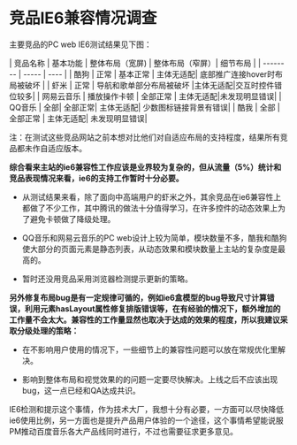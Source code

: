 # 竞品IE6兼容情况调查 
主要竞品的PC web IE6测试结果见下图：

| 竞品名称     | 基本功能   | 整体布局（宽屏) | 整体布局（窄屏）| 细节布局 |
| --------   | -----  | ----  |
| 酷狗       | 正常    |  基本正常   | 主体无适配| 底部推广连接hover时布局被破坏 |
| 虾米        |  正常  |   导航和歌单部分布局被破坏   |主体无适配|交互时控件错位较多|
| 网易云音乐  | 播放操作卡顿  | 全部正常  | 主体无适配|未发现明显错误|
| QQ音乐 | 全部| 全部正常| 主体无适配| 少数图标链接背景有错误|
| 酷我 | 全部 | 全部正常 | 主体无适配| 未发现明显错误|

注：在测试这些竞品网站之前本想对比他们对自适应布局的支持程度，结果所有竞品都未作自适应版本。

**综合看来主站的ie6兼容性工作应该是业界较为复杂的，但从流量（5%）统计和竞品表现情况来看，ie6的支持工作暂时十分必要。**

* 从测试结果来看，除了面向中高端用户的虾米之外，其余竞品在ie6兼容性上都做了不少工作，其中腾讯的做法十分值得学习，在许多控件的动态效果上为了避免卡顿做了降级处理。

* QQ音乐和网易云音乐的PC web设计上较为简单，模块数量不多，酷我和酷狗使大部分的页面元素是静态列表，从动态效果和模块数量上主站的复杂度是最高的。

* 暂时还没用竞品采用浏览器检测提示更新的策略。

**另外修复布局bug是有一定规律可循的，例如ie6盒模型的bug导致尺寸计算错误，利用元素hasLayout属性修复排版错误等，在有经验的情况下，额外增加的工作量不会太大。兼容性的工作量显然也取决于达成的效果的程度，所以我建议采取分级处理的策略：**

* 在不影响用户使用的情况下，一些细节上的兼容性问题可以放在常规优化里解决。

* 影响到整体布局和视觉效果的的问题一定要尽快解决。上线之后不应该出现bug，这一点已经和QA达成共识。


IE6检测和提示这个事情，作为技术大厂，我想十分有必要，一方面可以尽快降低ie6使用比例，另一方面也是提升产品用户体验的一个途径，这个事情希望能说服PM推动百度音乐各大产品线同时进行，不过也需要征求更多意见。
